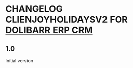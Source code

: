 # CHANGELOG CLIENJOYHOLIDAYSV2 FOR [DOLIBARR ERP CRM](https://www.dolibarr.org)

## 1.0

Initial version

